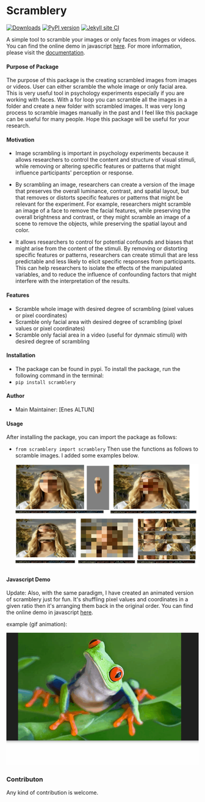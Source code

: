  # Scramblery
[![Downloads](https://pepy.tech/badge/scramblery)](https://pepy.tech/project/scramblery)
[![PyPI version](https://badge.fury.io/py/scramblery.svg)](https://badge.fury.io/py/scramblery)
[![Jekyll site CI](https://github.com/altunenes/scramblery/actions/workflows/jekyll.yml/badge.svg)](https://github.com/altunenes/scramblery/actions/workflows/jekyll.yml)

A simple tool to scramble your images or only faces from images or videos. You can find the online demo in javascript [here](https://altunenes.github.io/scramblery/scramblerydemo.html). For more information, please visit the [documentation](https://altunenes.github.io/scramblery/).


#### Purpose of Package
 The purpose of this package is the creating scrambled images from images or videos. User can either scramble the whole image or only facial area.
 This is very useful tool in psychology experiments especially if you are working with faces. With a for loop you can scramble all the images in a folder and create a new folder with scrambled images. It was very long process to scramble images manually in the past and I feel like this package can be useful for many people. Hope this package will be useful for your research.

#### Motivation

- Image scrambling is important in psychology experiments because it allows researchers to control the content and structure of visual stimuli, while removing or altering specific features or patterns that might influence participants' perception or response.

- By scrambling an image, researchers can create a version of the image that preserves the overall luminance, contrast, and spatial layout, but that removes or distorts specific features or patterns that might be relevant for the experiment. For example, researchers might scramble an image of a face to remove the facial features, while preserving the overall brightness and contrast, or they might scramble an image of a scene to remove the objects, while preserving the spatial layout and color.
  
- It allows researchers to control for potential confounds and biases that might arise from the content of the stimuli. By removing or distorting specific features or patterns, researchers can create stimuli that are less predictable and less likely to elicit specific responses from participants. This can help researchers to isolate the effects of the manipulated variables, and to reduce the influence of confounding factors that might interfere with the interpretation of the results.

#### **Features**
- Scramble whole image with desired degree of scrambling (pixel values or pixel coordinates)
- Scramble only facial area with desired degree of scrambling (pixel values or pixel coordinates)
- Scramble only facial area in a video (useful for dynmaic stimuli) with desired degree of scrambling

#### Installation
- The package can be found in pypi. To install the package, run the following command in the terminal:
- `pip install scramblery`
#### Author

  -  Main Maintainer: [Enes ALTUN]


#### Usage
After installing the package, you can import the package as follows:
- `from scramblery import scramblery`
Then use the functions as follows to scramble images. I added some examples below.

  ![8x8](./docs/assets/usage.PNG)



#### Javascript Demo

Update:
Also, with the same paradigm, I have created an animated version of scramblery just for fun. It's shuffling pixel values and coordinates in a given ratio then it's arranging them back in the original order. You can find the online demo in javascript [here](https://altunenes.github.io/scramblery/magic.html).

example (gif animation):


  ![example](/assets/Animation14.gif)


### Contributon
 Any kind of contribution is welcome.
